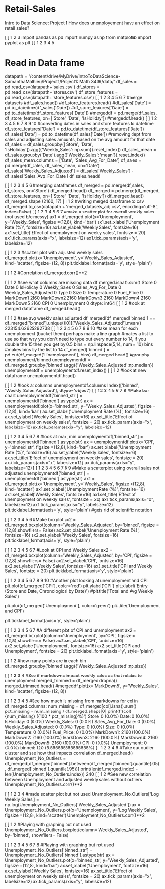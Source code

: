 # Retail-Sales
Intro to Data Science: Project 1
How does unemployement have an effect on retail sales?

[ ]
  1
  2
  3
import pandas as pd
import numpy as np
from matplotlib import pyplot as plt
[ ]
  1
  2
  3
  4
  5
# Read in Data frame
datapath = '/content/drive/MyDrive/IntroToDataScience-SamanthaMathieu/Project1/Project1: Math 3439/data/'
df_sales = pd.read_csv(datapath+'sales.csv')
df_stores = pd.read_csv(datapath+'stores.csv')
df_store_features = pd.read_csv(datapath+'store_features.csv')
[ ]
  1
  2
  3
  4
  5
  6
  7
#merge datasets
#df_sales.head()
#df_store_features.head()
#df_sales['Date'] = pd.to_datetime(df_sales['Date'])
#df_store_features['Date'] = pd.to_datetime(df_store_features['Date'])
#mergeddf = pd.merge(df_sales, df_store_features, on=['Store', 'Date', 'IsHoliday'])
#mergeddf.head()
[ ]
  1
  2
  3
  4
  5
  6
  7
  8
  9
 10
#converting dates in sales and store features to datetime
df_store_features['Date'] = pd.to_datetime(df_store_features['Date'])
df_sales['Date'] = pd.to_datetime(df_sales['Date'])
#removing dept from sales and adjusting sales amounts, based on the avg amount for that date
df_sales = df_sales.groupby(['Store', 'Date', 'IsHoliday']).agg({'Weekly_Sales': np.sum}).reset_index()
df_sales_mean = df_sales.groupby('Date').agg({'Weekly_Sales': 'mean'}).reset_index()
df_sales_mean.columns = ['Date', 'Sales_Avg_For_Date']
df_sales = pd.merge(df_sales, df_sales_mean, on='Date')
df_sales['Weekly_Sales_Adjusted'] = df_sales['Weekly_Sales'] - df_sales['Sales_Avg_For_Date']
df_sales.head()

[ ]
  1
  2
  3
  4
  5
  6
#merging dataframes
df_merged = pd.merge(df_sales, df_stores, on='Store')
df_merged.head()
df_merged = pd.merge(df_merged, df_store_features, on=['Store', 'Date', 'IsHoliday'])
df_merged.head()
df_merged.shape
(2160, 17)
[ ]
  1
  2
#writing merged dataframe to csv
df_merged.to_csv(datapath + 'merged_datasets_adj.csv', encoding='utf-8', index=False)
[ ]
  1
  2
  3
  4
  5
  6
  7
#make a scatter plot for overall weekly sales (not used b/c messy)
ax1 = df_merged.plot(x='Unemployment', y='Weekly_Sales', figsize =(12,8), kind='bar')
ax1.set_xlabel('Unemployment Rate (%)', fontsize=16)
ax1.set_ylabel('Weekly Sales', fontsize=16)
ax1.set_title('Effect of unemployment on weekly sales', fontsize = 20)
ax1.tick_params(axis="x", labelsize=12)
ax1.tick_params(axis="y", labelsize=12)

[ ]
  1
  2
  3
#scatter plot with adjusted weekly sales
df_merged.plot(x='Unemployment', y='Weekly_Sales_Adjusted', kind='scatter', figsize=(12, 8))
plt.ticklabel_format(axis='y', style='plain')

[ ]
  1
  2
#Correlation
df_merged.corr()**2

[ ]
  1
  2
#see what columns are missing data
df_merged.isna().sum()
Store                       0
Date                        0
IsHoliday                   0
Weekly_Sales                0
Sales_Avg_For_Date          0
Weekly_Sales_Adjusted       0
Type                        0
Size                        0
Temperature                 0
Fuel_Price                  0
MarkDown1                2160
MarkDown2                2160
MarkDown3                2160
MarkDown4                2160
MarkDown5                2160
CPI                         0
Unemployment                0
dtype: int64
[ ]
  1
  2
#look at merged dataframe
df_merged.head()

[ ]
  1
  2
#see avg weekly sales adjusted
df_merged[df_merged['binned'] == df_merged['binned'].unique()[0]]['Weekly_Sales_Adjusted'].mean()
223154.62625292738
[ ]
  1
  2
  3
  4
  5
  6
  7
  8
  9
 10
#take mean for each unemployment (bucket them) perhaps make a line graph
#makes a list to use so that way you don't need to type out every number to 14, if you double the 15 then you get by 0.5
bins = np.linspace(5,14, num = 10)
bins
#makes bins by the list to 14
df_merged['binned'] = pd.cut(df_merged['Unemployment'], bins)
df_merged.head()
#groupby unemployment/binned
unemploymentdf = df_merged.groupby('binned').agg({'Weekly_Sales_Adjusted':np.median})
unemploymentdf = unemploymentdf.reset_index()
[ ]
  1
  2
#look at new dataframe
unemploymentdf.head()

[ ]
  1
  2
#look at columns
unemploymentdf.columns
Index(['binned', 'Weekly_Sales_Adjusted'], dtype='object')
[ ]
  1
  2
  3
  4
  5
  6
  7
  8
#Make bar chart
unemploymentdf['binned_str'] = unemploymentdf['binned'].astype(str)
ax = unemploymentdf.plot(x='binned_str', y='Weekly_Sales_Adjusted', figsize =(12,8), kind='bar')
ax.set_xlabel('Unemployment Rate (%)', fontsize=16)
ax.set_ylabel('Weekly Sales', fontsize=16)
ax.set_title('Effect of unemployment on weekly sales', fontsize = 20)
ax.tick_params(axis="x", labelsize=12)
ax.tick_params(axis="y", labelsize=12)

[ ]
  1
  2
  3
  4
  5
  6
  7
  8
#look at max, min
unemploymentdf['binned_str'] = unemploymentdf['binned'].astype(str)
ax = unemploymentdf.plot(x='CPI', y='binned_str', figsize =(12,8), kind='bar')
ax.set_xlabel('Unemployment Rate (%)', fontsize=16)
ax.set_ylabel('Weekly Sales', fontsize=16)
ax.set_title('Effect of unemployment on weekly sales', fontsize = 20)
ax.tick_params(axis="x", labelsize=12)
ax.tick_params(axis="y", labelsize=12)
[ ]
  1
  2
  3
  4
  5
  6
  7
  8
  9
#Make a scatterplot using overall sales not adjusted
unemploymentdf['binned_str'] = unemploymentdf['binned'].astype(str)
ax1 = df_merged.plot(x='Unemployment', y='Weekly_Sales', figsize =(12,8), kind='scatter')
ax1.set_xlabel('Unemployment Rate (%)', fontsize=16)
ax1.set_ylabel('Weekly Sales', fontsize=16)
ax1.set_title('Effect of unemployment on weekly sales', fontsize = 20)
ax1.tick_params(axis="x", labelsize=12)
ax1.tick_params(axis="y", labelsize=12)
plt.ticklabel_format(axis='y', style='plain') #gets rid of scientific notation

[ ]
  1
  2
  3
  4
  5
  6
#Make boxplot
ax2 = df_merged.boxplot(column='Weekly_Sales_Adjusted', by='binned',
                  figsize =(12,8),showfliers= False)
ax2.set_xlabel('Unemployment Rate (%)', fontsize=16)
ax2.set_ylabel('Weekly Sales', fontsize=16)
plt.ticklabel_format(axis='y', style='plain')

[ ]
  1
  2
  3
  4
  5
  6
  7
#Look at CPI and Weekly Sales
ax2 = df_merged.boxplot(column='Weekly_Sales_Adjusted', by='CPI',
                  figsize =(12,8),showfliers= False)
ax2.set_xlabel('CPI', fontsize=16)
ax2.set_ylabel('Weekly Sales', fontsize=16)
ax2.set_title('CPI and Weekly Sales', fontsize = 20)
plt.ticklabel_format(axis='y', style='plain')

[ ]
  1
  2
  3
  4
  5
  6
  7
  8
  9
 10
#Another plot looking at unemployment and CPI
plt.plot(df_merged['CPI'], color='red')
plt.ylabel('CPI')
plt.xlabel('Entry (Store and Date, Chronological by Date)')
#plt.title('Total and Avg Weekly Sales')

plt.plot(df_merged['Unemployment'], color='green')
plt.title('Unemployment and CPI')

plt.ticklabel_format(axis='y', style='plain')

[ ]
  1
  2
  3
  4
  5
  6
  7
#A different plot of CPI and unemployment
ax2 = df_merged.boxplot(column='Unemployment', by='CPI',
                  figsize =(12,8),showfliers= False)
ax2.set_xlabel('CPI', fontsize=16)
ax2.set_ylabel('Unemployment', fontsize=16)
ax2.set_title('CPI and Unemployment', fontsize = 20)
plt.ticklabel_format(axis='y', style='plain')

[ ]
  1
  2
#how many points are in each bin
df_merged.groupby('binned').agg({'Weekly_Sales_Adjusted':np.size})

[ ]
  1
  2
  3
  4
#See if markdowns impact weekly sales as that relates to unemployment
merged_trimmed = df_merged.dropna()
merged_trimmed.head()
#mergeddf.plot(x='MarkDown5', y='Weekly_Sales', kind='scatter', figsize=(12, 8))

[ ]
  1
  2
  3
  4
  5
#See how much is missing from markdowns
for col in df_merged.columns:
  num_missing = df_merged[col].isna().sum()
  pct_missing = num_missing / df_merged.shape[0]
  print(f'{col}: {num_missing} ({100 * pct_missing}%)')
Store: 0 (0.0%)
Date: 0 (0.0%)
IsHoliday: 0 (0.0%)
Weekly_Sales: 0 (0.0%)
Sales_Avg_For_Date: 0 (0.0%)
Weekly_Sales_Adjusted: 0 (0.0%)
Type: 0 (0.0%)
Size: 0 (0.0%)
Temperature: 0 (0.0%)
Fuel_Price: 0 (0.0%)
MarkDown1: 2160 (100.0%)
MarkDown2: 2160 (100.0%)
MarkDown3: 2160 (100.0%)
MarkDown4: 2160 (100.0%)
MarkDown5: 2160 (100.0%)
CPI: 0 (0.0%)
Unemployment: 0 (0.0%)
binned: 120 (5.555555555555555%)
[ ]
  1
  2
  3
  4
  5
#Take out outlier cluster and see how that impacts correlation
df_merged.head()
Unemployment_No_Outliers = df_merged[df_merged['binned'].between(df_merged['binned'].quantile(.05), 
                                     df_merged['binned'].quantile(.95))]
print(len(df_merged.index) - len(Unemployment_No_Outliers.index))
240
[ ]
  1
  2
#See new correlation between Unemployment and adjusted weekly sales without outliers
Unemployment_No_Outliers.corr()**2

[ ]
  1
  2
  3
  4
#made scatter plot but not used
Unemployment_No_Outliers['Log Weekly Sales'] = np.log(Unemployment_No_Outliers['Weekly_Sales_Adjusted'])
ax = Unemployment_No_Outliers.plot(x='Unemployment', y='Log Weekly Sales', figsize =(12,8), kind='scatter')
Unemployment_No_Outliers.corr()**2

[ ]
  1
  2
#Playing with graphing but not used
Unemployment_No_Outliers.boxplot(column='Weekly_Sales_Adjusted', by='binned', showfliers= False)

[ ]
  1
  2
  3
  4
  5
  6
  7
  8
#Playing with graphing but not used
Unemployment_No_Outliers['binned_str'] = Unemployment_No_Outliers['binned'].astype(str)
ax = Unemployment_No_Outliers.plot(x='binned_str', y='Weekly_Sales_Adjusted', figsize =(12,8), kind='bar')
ax.set_xlabel('Unemployment', fontsize=16)
ax.set_ylabel('Weekly Sales', fontsize=16)
ax.set_title('Effect of unemployment on weekly sales', fontsize = 20)
ax.tick_params(axis="x", labelsize=12)
ax.tick_params(axis="y", labelsize=12)
